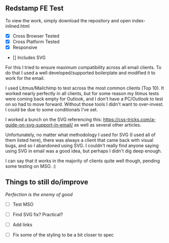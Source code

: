 ## Redstamp FE Test

To view the work, simply download the repository and open index-inlined.html

- [x] Cross Browser Tested
- [x] Cross Platform Tested
- [x] Responsive
- [] Includes SVG

For this I tried to ensure maximum compatibility across all email clients. To do that I used a well developed/supported boilerplate and modified it to work for the email.

I used Litmus/Mailchimp to test across the most common clients (Top 10). It worked nearly perfectly in all clients, but for some reason my litmus tests were coming back empty for Outlook, and I don't have a PC/Outlook to test on so had to move forward. Without those tools I didn't want to over-invest. I could be due to some conditionals I've set.

I worked a bunch on the SVG referencing this: https://css-tricks.com/a-guide-on-svg-support-in-email/ as well as several other articles.

Unfortunately, no matter what methodology I used for SVG (I used all of them listed here), there was always a client that came back with visual bugs, and so I abandoned using SVG. I couldn't really find anyone saying using SVG in email was a good idea, but perhaps I didn't dig deep enough.

I can say that it works in the majority of clients quite well though, pending some testing on MSO. :)

## Things to still do/improve

*Perfection is the enemy of good*

- [ ] Test MSO
- [ ] Find SVG fix? Practical?
- [ ] Add links 
- [ ] Fix some of the styling to be a bit closer to spec

